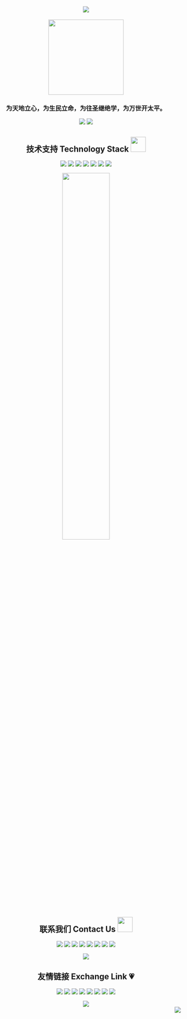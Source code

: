 <h1 align="center">
  <a href="https://github.com/aaoe/">
    <img src="https://readme-typing-svg.herokuapp.com/?lines=🙋欢迎光临俭静书院!;&center=true&size=30">
  </a>
</h1>
<div align="center">
  <img width="200" src="https://avatars.githubusercontent.com/u/123862023?v=4" /> </div>

<h3 align="center">为天地立心，为生民立命，为往圣继绝学，为万世开太平。</h3>

<p align = "center">
<img src = "https://github-readme-stats.vercel.app/api?username=aaoe&show_icons=true&theme=tokyonight&line_height=27">
<img src = "https://github-readme-stats.vercel.app/api/top-langs/?username=aaoe&theme=radical">
</p>

<h2 align="center">技术支持 Technology Stack <img src="https://media.giphy.com/media/WUlplcMpOCEmTGBtBW/giphy.gif" width="40"></h2>

<p align="center">
<img src="https://img.shields.io/badge/C-00599C?style=flat-square&logo=c&logoColor=white"/>
<img src="https://img.shields.io/badge/-java-E34A86?style=flat-square&logo=java"/>
<img src="https://img.shields.io/badge/-C++-00599C?style=flat-square&logo=c"/>
<img src="https://img.shields.io/badge/-HTML5-E34F26?style=flat-square&logo=html5&logoColor=white"/>
<img src="https://img.shields.io/badge/-CSS3-1572B6?style=flat-square&logo=css3"/>
<img src="https://img.shields.io/badge/-Bootstrap-563D7C?style=flat-square&logo=bootstrap"/>
<img src="https://img.shields.io/badge/-Heroku-430098?style=flat-square&logo=heroku"/>
</p>

<div align="center">
  <img width="50%" src="https://github-readme-streak-stats.herokuapp.com/?user=aaoe&show_icons=true&locale=en&layout=compact&theme=radical&line_height=0" />
</div>

<h2 align="center">联系我们 Contact Us <img src="https://media.giphy.com/media/mGcNjsfWAjY5AEZNw6/giphy.gif" width="40"></h2>

<p align="center">
  <a href="https://weibo.com/u/6384424288"target="_blank"><img src="https://img.shields.io/badge/-%E6%96%B0%E6%B5%AA%E5%BE%AE%E5%8D%9A-red" /></a>
  <a href="https://space.bilibili.com/549606798" target="_blank"><img src="https://img.shields.io/badge/-%E5%93%94%E5%93%A9%E5%93%94%E5%93%A9-orange" /></a>
  <a href="https://www.toutiao.com/c/user/token/MS4wLjABAAAAPCXkHrMPiap6lTTa5EKfUZKlkpI3dC3mwjF9K9oAkf8/?source=profile" target="_blank"><img src="https://img.shields.io/badge/-%E4%BB%8A%E6%97%A5%E5%A4%B4%E6%9D%A1-yellow" /></a>
  <a href="https://www.zhihu.com/people/aaov" target="_blank"><img src="https://img.shields.io/badge/-%E7%9F%A5%E4%B9%8E-yellowgreen" /></a>
  <a href="https://www.ximalaya.com/zhubo/136903362" target="_blank"><img src="https://img.shields.io/badge/-%E5%96%9C%E9%A9%AC%E6%8B%89%E9%9B%85-green" /></a>
  <a href="https://mp.weixin.qq.com/mp/appmsgalbum?__biz=MjM5OTgwNzg0MA==&action=getalbum&album_id=2449680020848738305&from_msgid=2247484040&from_itemidx=1&count=3&nolastread=1#wechat_redirect" target="_blank"><img src="https://img.shields.io/badge/-%E5%BE%AE%E4%BF%A1%E5%85%AC%E4%BC%97%E5%8F%B7-brightgreen" /></a>
  <a href="https://facebook.com/" target="_blank"><img src="https://img.shields.io/badge/-Facebook-blue" /></a>
  <a href="https://github.com/aaoe/" target="_blank"><img src="https://img.shields.io/badge/-GitHub-lightgrey" /></a>
</p>

<div align="center"> <img src="https://github-profile-trophy.vercel.app/?username=aaoe&theme=radical" /> </div>

<h2 align="center">友情链接 Exchange Link 💗</h2>
<p align="center">
<img src="https://img.shields.io/badge/-JavaScript-black?style=flat-square&logo=javascript"/>
<img src="https://img.shields.io/badge/-Nodejs-black?style=flat-square&logo=Node.js"/>
<img src="https://img.shields.io/badge/-Expressjs-black?style=flat-square&logo=Express.js"/>
<img src="https://img.shields.io/badge/-React-black?style=flat-square&logo=react"/>
<img src="https://img.shields.io/badge/-MongoDB-black?style=flat-square&logo=mongodb"/>
<img src="https://img.shields.io/badge/-MySQL-black?style=flat-square&logo=mysql"/>
<img src="https://img.shields.io/badge/-Git-black?style=flat-square&logo=git"/>
<img src="https://img.shields.io/badge/-GitHub-black?style=flat-square&logo=github"/>
</p>

<div align="center"> <img src="https://github-readme-activity-graph.cyclic.app/graph?username=aaoe&theme=dracula" /> </div>

<div align="right"> <img src="https://visitor-badge.glitch.me/badge?page_id=aaoe" /> </div>
